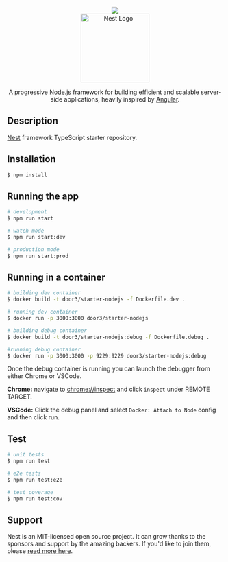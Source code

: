 <p align="center">
  <a href="https://door3.com/" target="blank">
    <img src="https://www.door3.com/sites/all/themes/custom/door3/logo.png" />
  </a>
  <br/>
  <a href="http://nestjs.com/" target="blank"><img src="https://nestjs.com/img/logo_text.svg" width="160" alt="Nest Logo" /></a>
</p>

[travis-image]: https://api.travis-ci.org/nestjs/nest.svg?branch=master
[travis-url]: https://travis-ci.org/nestjs/nest
[linux-image]: https://img.shields.io/travis/nestjs/nest/master.svg?label=linux
[linux-url]: https://travis-ci.org/nestjs/nest
  
  <p align="center">A progressive <a href="http://nodejs.org" target="blank">Node.js</a> framework for building efficient and scalable server-side applications, heavily inspired by <a href="https://angular.io" target="blank">Angular</a>.</p>

## Description

[Nest](https://github.com/nestjs/nest) framework TypeScript starter repository.

## Installation

```bash
$ npm install
```

## Running the app

```bash
# development
$ npm run start

# watch mode
$ npm run start:dev

# production mode
$ npm run start:prod
```

## Running in a container
```bash
# building dev container
$ docker build -t door3/starter-nodejs -f Dockerfile.dev .

# running dev container
$ docker run -p 3000:3000 door3/starter-nodejs

# building debug container
$ docker build -t door3/starter-nodejs:debug -f Dockerfile.debug .

#running debug container
$ docker run -p 3000:3000 -p 9229:9229 door3/starter-nodejs:debug
```

Once the debug container is running you can launch the debugger from either Chrome or VSCode.

__Chrome:__
navigate to [chrome://inspect](chrome://inspect) and click `inspect` under REMOTE TARGET.

__VSCode:__
Click the debug panel and select `Docker: Attach to Node` config and then click run.

## Test

```bash
# unit tests
$ npm run test

# e2e tests
$ npm run test:e2e

# test coverage
$ npm run test:cov
```

## Support

Nest is an MIT-licensed open source project. It can grow thanks to the sponsors and support by the amazing backers. If you'd like to join them, please [read more here](https://docs.nestjs.com/support).

